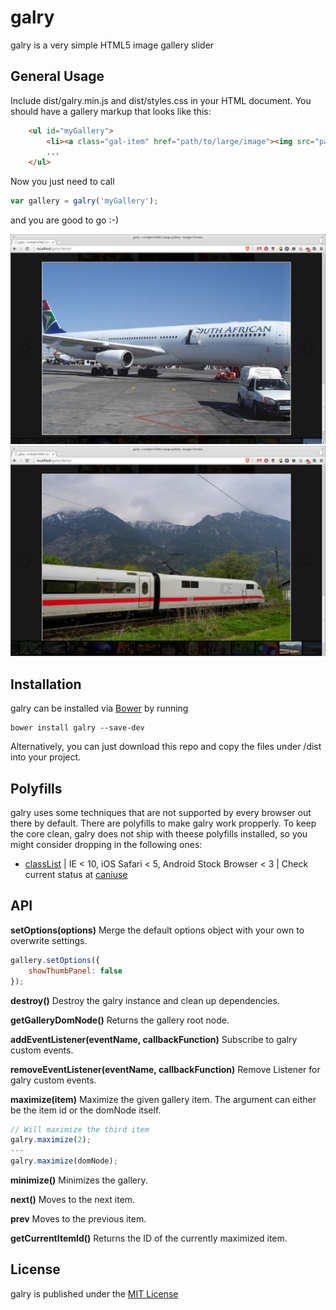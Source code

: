# galry

galry is a very simple HTML5 image gallery slider

## General Usage

Include dist/galry.min.js and dist/styles.css in your HTML document. You should have a gallery markup that looks like this:

```HTML
    <ul id="myGallery">
        <li><a class="gal-item" href="path/to/large/image"><img src="path/to/thumbnail" alt=""></a></li>
        ...
    </ul>
```

Now you just need to call

```Javascript
var gallery = galry('myGallery');
```

and you are good to go :-)

![Screenshot](https://github.com/kaesetoast/galry/raw/master/screenshot-1.png)
![Screenshot](https://github.com/kaesetoast/galry/raw/master/screenshot-2.png)

## Installation

galry can be installed via [Bower](http://bower.io) by running

    bower install galry --save-dev

Alternatively, you can just download this repo and copy the files under /dist into your project.

## Polyfills

galry uses some techniques that are not supported by every browser out there by default. There are polyfills to
make galry work propperly. To keep the core clean, galry does not ship with theese polyfills installed, so you might consider
dropping in the following ones:

 * [classList](https://github.com/eligrey/classList.js) | IE < 10, iOS Safari < 5, Android Stock Browser < 3 | Check current status at [caniuse](http://caniuse.com/#search=classlist)

## API

**setOptions(options)**
Merge the default options object with your own to overwrite settings.
```JavaScript
gallery.setOptions({
    showThumbPanel: false
});
```

**destroy()**
Destroy the galry instance and clean up dependencies.

**getGalleryDomNode()**
Returns the gallery root node.

**addEventListener(eventName, callbackFunction)**
Subscribe to galry custom events.

**removeEventListener(eventName, callbackFunction)**
Remove Listener for galry custom events.

**maximize(item)**
Maximize the given gallery item. The argument can either be the item id or the domNode itself.
```JavaScript
// Will maximize the third item
galry.maximize(2);
---
galry.maximize(domNode);
```

**minimize()**
Minimizes the gallery.

**next()**
Moves to the next item.

**prev**
Moves to the previous item.

**getCurrentItemId()**
Returns the ID of the currently maximized item.

## License

galry is published under the [MIT License](LICENSE)